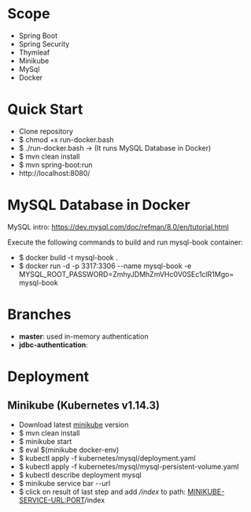 # Scope
* Spring Boot
* Spring Security
* Thymleaf
* Minikube
* MySql
* Docker


# Quick Start
* Clone repository
* $ chmod +x run-docker.bash  
* $ ./run-docker.bash -> (It runs MySQL Database in Docker)
* $ mvn clean install
* $ mvn spring-boot:run
* http://localhost:8080/

# MySQL Database in Docker
MySQL intro: https://dev.mysql.com/doc/refman/8.0/en/tutorial.html

Execute the following commands to build and run mysql-book container:
* $ docker build -t mysql-book .  
* $ docker run -d -p 3317:3306 --name mysql-book  -e MYSQL_ROOT_PASSWORD=ZmhyJDMhZmVHc0V0SEc1clR1Mgo= mysql-book

# Branches
* **master**: used in-memory authentication
* **jdbc-authentication**:

# Deployment



## Minikube (Kubernetes v1.14.3)
* Download latest [minikube](https://kubernetes.io/docs/setup/minikube/) version 
* $ mvn clean install
* $ minikube start 
* $ eval $(minikube docker-env) 
* $ kubectl apply -f  kubernetes/mysql/deployment.yaml
* $ kubectl apply -f  kubernetes/mysql/mysql-persistent-volume.yaml 
* $ kubectl describe deployment mysql
* $ minikube service bar --url  
* $ click on result of last step and add _/index_ to path: <MINIKUBE-SERVICE-URL:PORT>/index